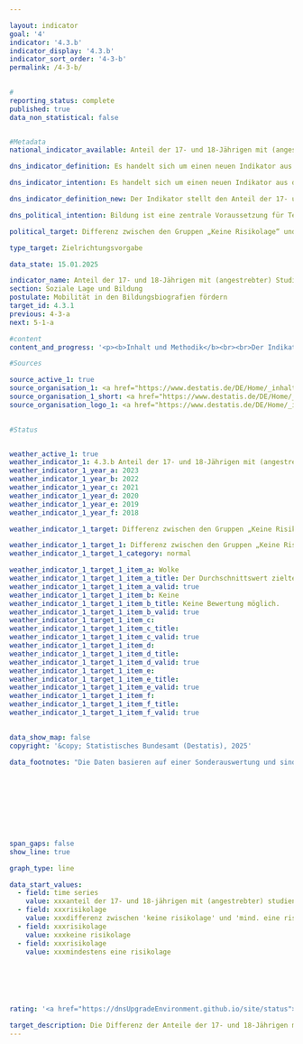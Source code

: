 ```yaml
---

layout: indicator        
goal: '4'        
indicator: '4.3.b'        
indicator_display: '4.3.b'        
indicator_sort_order: '4-3-b'        
permalink: /4-3-b/        
        

#
reporting_status: complete        
published: true        
data_non_statistical: false        


#Metadata        
national_indicator_available: Anteil der 17- und 18-Jährigen mit (angestrebter) Studienberechtigung        

dns_indicator_definition: Es handelt sich um einen neuen Indikator aus der Weiterentwicklung 2025&nbsp;der Deutschen Nachhaltigkeitsstrategie.        

dns_indicator_intention: Es handelt sich um einen neuen Indikator aus der Weiterentwicklung 2025&nbsp;der Deutschen Nachhaltigkeitsstrategie.        

dns_indicator_definition_new: Der Indikator stellt den Anteil der 17- und 18-Jährigen, der ein Gymnasium oder eine berufliche Schule, die zur Hochschul-/ Fachhochschulreife führt, besucht oder die Hochschul-/Fachhochschulreife bereits erreicht hat, an allen 17- und 18-Jährigen dar. Er zeigt die Differenz zwischen den entsprechenden Anteilen der 17- und 18-Jährigen mit "Keiner Risikolage" und der 17- und 18-Jährigen mit "Mindestens einer Risikolage". Die drei Risikolagen sind die soziale Risikolage, die Risikolage formal gering qualifizierter Eltern und die finanzielle Risikolage.        

dns_political_intention: Bildung ist eine zentrale Voraussetzung für Teilhabe, Wohlstand, Chancengleichheit sowie wirtschaftliche und gesellschaftliche Weiterentwicklung. Die Risikolagen (soziales Risiko, Risiko formal gering qualifizierter Eltern und finanzielles Risiko) haben nach wie vor negativen Einfluss auf den Bildungsweg von Kindern und Jugendlichen. Die mit Risikolagen verbundenen Herausforderungen und Hindernisse für erfolgreiche Bildungsteilhabe sind umso schwerwiegender, je mehr Risikofaktoren sich anhäufen. Es ist eine gegenwärtige und zukünftig wachsende Herausforderung an das Bildungssystem, allen Kindern und Jugendlichen eine erfolgreiche Bildungsteilnahme zu ermöglichen und damit Chancenungleichheit und Fachkräftemangel zu begegnen.        

political_target: Differenz zwischen den Gruppen „Keine Risikolage“ und „Mindestens eine Risikolage“ verringern <abbr title="beziehungsweise" tabindex="0">bzw.</abbr> angleichen        

type_target: Zielrichtungsvorgabe        

data_state: 15.01.2025        

indicator_name: Anteil der 17- und 18-Jährigen mit (angestrebter) Studienberechtigung        
section: Soziale Lage und Bildung        
postulate: Mobilität in den Bildungsbiografien fördern        
target_id: 4.3.1        
previous: 4-3-a        
next: 5-1-a        

#content         
content_and_progress: '<p><b>Inhalt und Methodik</b><br><br>Der Indikator erfasst den Anteil der 17- und 18-Jährigen, die über eine Studienberechtigung verfügen oder diese anstreben. Letzteres schließt 17- und 18-Jährige ein, die ein Gymnasium oder eine berufliche Schule besuchen, die zur Hochschul- oder Fachhochschulreife führt.<br><br>Der Indikator unterscheidet zwischen 17- und 18-Jährigen, die aufgrund ihres sozialen Hintergrunds einer sogenannten Risikolage ausgesetzt sind und denen, die keine solche Risikolage aufweisen. Zu den Risikolagen gehören das „soziale Risiko“, wenn keines der Elternteile erwerbstätig ist, das Risiko „formal gering qualifizierter Eltern“, wenn kein Elternteil eine abgeschlossene Berufsausbildung oder eine Hochschulzugangsberechtigung besitzt, sowie das „finanzielle Risiko“, wenn das Haushaltsnettoäquivalenzeinkommen unterhalb der Armutsgefährdungsgrenze (siehe <abbr title="Sustainable Development Goal (Ziele für Nachhaltige Entwicklung)" tabindex="0">SDG</abbr>-Indikator 1.2.1&nbsp;–&nbsp;Sustainable Development Goal, Nachhaltigkeitsziel) liegt.<br><br> Im Jahr 2022&nbsp;waren 9,6&nbsp;% der unter 18-Jährigen dem sozialen Risiko erwerbsloser Eltern ausgesetzt, 21,7&nbsp;% dem finanziellen Risiko eines geringen Haushaltseinkommens und 15,0&nbsp;% hatten das Risiko, formal gering qualifizierte Eltern zu haben. Die Risikolagen bedingen sich häufig gegenseitig und treten daher oft zusammen auf. Daher sind viele Jugendliche mehreren Risikolagen gleichzeitig ausgesetzt. 4&nbsp;% der unter 18-Jährigen waren gleichzeitig allen drei Risikolagen ausgesetzt, während 30,9&nbsp;% von mindestens einer der drei Risikolagen betroffen waren.<br><br>Die Daten basieren auf dem Mikrozensus des Statistischen Bundesamtes, einer jährlichen Stichprobenerhebung, die 1&nbsp;% der Bevölkerung in Deutschland umfasst. Aufgrund einer umfassenden Neugestaltung des Mikrozensus im Jahr 2020&nbsp;sind die ab diesem Jahr erhobenen Daten nur eingeschränkt mit denen der vorangegangenen Jahre vergleichbar. Die Ergebnisse für 2023&nbsp;beruhen auf vorläufigen Daten aus dem Erstergebnis des Mikrozensus.<br><br><b>Entwicklung und methodische Einschränkungen</b><br><br>Im Jahr 2023&nbsp;strebten 58,6&nbsp;% der 17- und 18-Jährigen eine Studienberechtigung an oder verfügten bereits über eine solche. Unter den 17- und 18-Jährigen mit einer oder mehreren Risikolagen war dieser Anteil mit 43,7&nbsp;% deutlich niedriger. Bei 17- und 18-Jährigen ohne Risikolage lag der Anteil bei 65,0&nbsp;%.<br><br>Die Hochschulreife kann neben Gymnasien und beruflichen Schulen auch an anderen Schulformen, wie beispielsweise einer Gemeinschaftsschule, erworben werden. Da diese Schulformen jedoch überwiegend zu einem Real- oder Hauptschulabschluss führen, werden 17- und 18-Jährige, die eine Studienberechtigung auf zum Beispiel einer Gemeinschaftsschule anstreben nicht berücksichtigt. In dieser Hinsicht unterschätzt der Indikator die reale Situation.<br><br>Der Indikator berücksichtigt neben den 17- und 18-Jährigen, die bereits eine Studienberechtigung besitzen, nur diejenigen 17- und 18-Jährigen, die eine Schulform besuchen, die in erster Linie auf einen solchen Abschluss abzielt. Die späteren tatsächlichen Abschlussquoten, die zum Teil deutlich geringer sind, fließen nicht in den Indikator ein. Die in den Indikator einfließende Anzahl angestrebter Studienberechtigungen entspricht also nicht der Anzahl der später tatsächlich erworbenen Studienberechtigungen. Dass nicht die tatsächlich erworbenen Studienberechtigungen berücksichtigt werden, hat hauptsächlich methodische Gründe: Viele Schülerinnen und Schüler erlangen die Hochschulreife erst nach dem 18. Lebensjahr. Von den 19-Jährigen leben jedoch nur noch etwa 84&nbsp;% mit mindestens einem Elternteil im selben Haushalt, wodurch für die verbleibenden 16&nbsp;% keine Informationen zur Bestimmung der Risikolage vorliegen.<br><br>Eine weitere Einschränkung der Aussagekraft des Indikators liegt darin, dass etwa 15&nbsp;% der 17-Jährigen und 7&nbsp;% der 18-Jährigen noch den Sekundarbereich I (Klassenstufen bis 9/10) besuchen. In solchen Fällen ist es teilweise nicht eindeutig festzustellen, ob diese jungen Erwachsenen einem Bildungsgang nachgehen, der auf den Erwerb der Hochschulreife abzielt oder nicht.<br><br>Im Jahr 2023&nbsp;lag die Differenz zwischen den Anteilen der 17- und 18-Jährigen mit und ohne Risikolage, die eine Studienberechtigung anstreben oder bereits besitzen, bei 21,3&nbsp;Prozentpunkten. Eine klare Tendenz bei der Entwicklung der letzten Jahre ist dabei nicht erkennbar und daher eine Abschätzung der Zielerreichbarkeit nicht möglich.</p>'                

#Sources        

source_active_1: true
source_organisation_1: <a href="https://www.destatis.de/DE/Home/_inhalt.html" target="_blank">Statistisches Bundesamt</a>
source_organisation_1_short: <a href="https://www.destatis.de/DE/Home/_inhalt.html" target="_blank">Statistisches Bundesamt</a>
source_organisation_logo_1: <a href="https://www.destatis.de/DE/Home/_inhalt.html" target="_blank"><img src="https://dnsTestEnvironment.github.io/dns-indicators/public/OrgImgDe/destatis.png" alt="Statistisches Bundesamt" title=" Klicken Sie hier um zur Homepage der Organisation Statistisches Bundesamt zu gelangen." style="height:60px; width:148px; border:transparent"/></a>
        

#Status        


weather_active_1: true
weather_indicator_1: 4.3.b Anteil der 17- und 18-Jährigen mit (angestrebter) Studienberechtigung
weather_indicator_1_year_a: 2023
weather_indicator_1_year_b: 2022
weather_indicator_1_year_c: 2021
weather_indicator_1_year_d: 2020
weather_indicator_1_year_e: 2019
weather_indicator_1_year_f: 2018

weather_indicator_1_target: Differenz zwischen den Gruppen „Keine Risikolage“ und „Mindestens eine Risikolage“ verringern <abbr title="beziehungsweise" tabindex="0">bzw.</abbr> angleichen

weather_indicator_1_target_1: Differenz zwischen den Gruppen „Keine Risikolage“ und „Mindestens eine Risikolage“ verringern <abbr title="beziehungsweise" tabindex="0">bzw.</abbr> angleichen
weather_indicator_1_target_1_category: normal

weather_indicator_1_target_1_item_a: Wolke
weather_indicator_1_target_1_item_a_title: Der Durchschnittswert zielte in 2023 in die falsche Richtung oder zeigt eine Stagnation an, im vorangegangenen Jahr zeigte sich jedoch eine Wende in die gewünschte Richtung.
weather_indicator_1_target_1_item_a_valid: true
weather_indicator_1_target_1_item_b: Keine
weather_indicator_1_target_1_item_b_title: Keine Bewertung möglich.
weather_indicator_1_target_1_item_b_valid: true
weather_indicator_1_target_1_item_c: 
weather_indicator_1_target_1_item_c_title: 
weather_indicator_1_target_1_item_c_valid: true
weather_indicator_1_target_1_item_d: 
weather_indicator_1_target_1_item_d_title: 
weather_indicator_1_target_1_item_d_valid: true
weather_indicator_1_target_1_item_e: 
weather_indicator_1_target_1_item_e_title: 
weather_indicator_1_target_1_item_e_valid: true
weather_indicator_1_target_1_item_f: 
weather_indicator_1_target_1_item_f_title: 
weather_indicator_1_target_1_item_f_valid: true        
        

data_show_map: false        
copyright: '&copy; Statistisches Bundesamt (Destatis), 2025'        

data_footnotes: "Die Daten basieren auf einer Sonderauswertung und sind nicht öffentlich zugänglich.<br>• 2023&nbsp;vorläufige Daten.<br>• Risikolage: Soziales Risiko, Risiko formal gering qualifizierter Eltern und finanzielles Risiko.<br>&nbsp;&nbsp;- Soziales Risiko: Eltern sind nicht erwerbstätig.<br>&nbsp;&nbsp;- Risiko formal gering qualifizierter Eltern und finanzielles Risiko: Armutsgefährdung auf Basis des bundesweiten Haushaltsäquivalenzeinkommens."        

        

        

        

        

span_gaps: false        
show_line: true        

graph_type: line                

data_start_values: 
  - field: time series
    value: xxxanteil der 17- und 18-jährigen mit (angestrebter) studienberechtigung
  - field: xxxrisikolage
    value: xxxdifferenz zwischen 'keine risikolage' und 'mind. eine risikolage'
  - field: xxxrisikolage
    value: xxxkeine risikolage
  - field: xxxrisikolage
    value: xxxmindestens eine risikolage        

        

        

                                        
rating: '<a href="https://dnsUpgradeEnvironment.github.io/site/status"><img src="https://sdg-indikatoren.de/public/Wettersymbole/Wolke.png" title="Der Durchschnittswert zielte in 2023 in die falsche Richtung oder zeigt eine Stagnation an, im vorangegangenen Jahr zeigte sich jedoch eine Wende in die gewünschte Richtung." alt="Wettersymbol Wolke"/></a>'        

target_description: Die Differenz der Anteile der 17- und 18-Jährigen mit (angestrebter) Studienberechtigung zwischen Personen "ohne Risikolage" und Personen mit "mindestens einer Risikolage" soll verringert werden.<br><br>Ausgehend von der Zielformulierung weist die durchschnittliche Entwicklung der letzten sechs Jahre (trotz geringer Verbesserung im Jahr 2023) eine Steigerung auf. Der Indikator 4.3.b wird für das Jahr 2023&nbsp;mit "Wolke" bewertet.        
---
```


